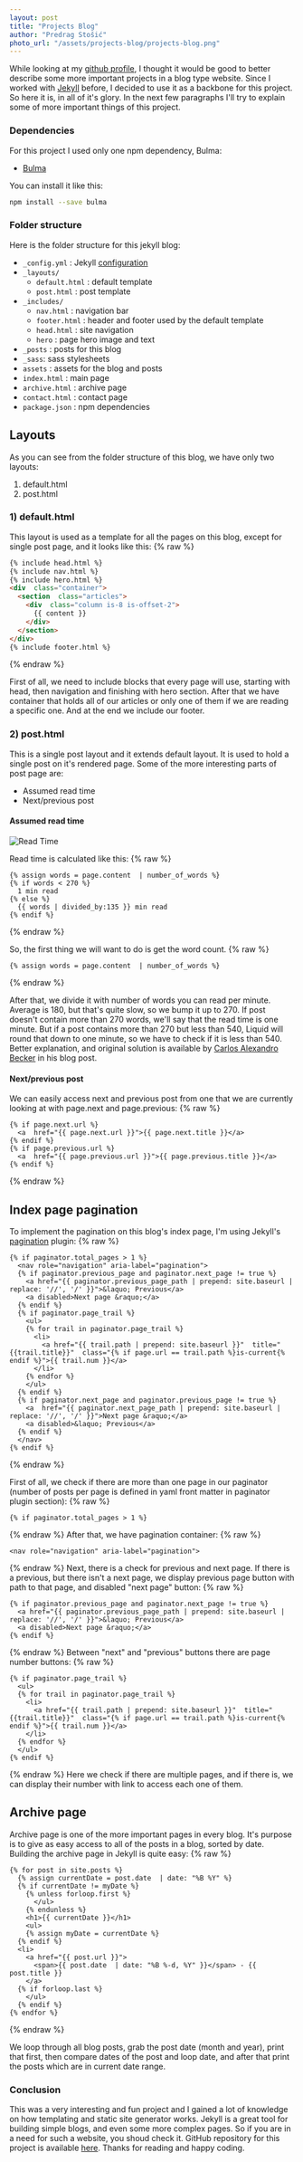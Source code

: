 ```yaml
---
layout: post
title: "Projects Blog"
author: "Predrag Stošić"
photo_url: "/assets/projects-blog/projects-blog.png"
---
```


While looking at my [github profile](https://github.com/stoleS), I thought it would be good to better describe some more important projects in a blog type website. Since I worked with [Jekyll](https://jekyllrb.com/) before, I decided to use it as a backbone for this project. So here it is, in all of it's glory. In the next few paragraphs I'll try to explain some of more important things of this project.

### Dependencies

For this project I used only one npm dependency, Bulma:

- [Bulma](https://bulma.io/)

You can install it like this:

```sh
npm install --save bulma
```

### Folder structure

Here is the folder structure for this jekyll blog:

- `_config.yml` : Jekyll [configuration](http://jekyllrb.com/docs/configuration/)
- `_layouts/`
  - `default.html` : default template
  - `post.html` : post template
- `_includes/`
  - `nav.html` : navigation bar
  - `footer.html` : header and footer used by the default template
  - `head.html` : site navigation
  - `hero` : page hero image and text
- `_posts` : posts for this blog
- `_sass`: sass stylesheets
- `assets` : assets for the blog and posts
- `index.html` : main page
- `archive.html` : archive page
- `contact.html` : contact page
- `package.json` : npm dependencies

## Layouts

As you can see from the folder structure of this blog, we have only two layouts:

1. default.html
2. post.html

### 1) default.html

This layout is used as a template for all the pages on this blog, except for single post page, and it looks like this:
{% raw %}

```html
{% include head.html %}
{% include nav.html %}
{% include hero.html %}
<div  class="container">
  <section  class="articles">
    <div  class="column is-8 is-offset-2">
      {{ content }}
    </div>
  </section>
</div>
{% include footer.html %}
```

{% endraw %}

First of all, we need to include blocks that every page will use, starting with head, then navigation and finishing with hero section. After that we have container that holds all of our articles or only one of them if we are reading a specific one. And at the end we include our footer.

### 2) post.html

This is a single post layout and it extends default layout. It is used to hold a single post on it's rendered page. Some of the more interesting parts of post page are:

- Assumed read time
- Next/previous post

#### Assumed read time

![Read Time](/assets/projects-blog/read-time.png)

Read time is calculated like this:
{% raw %}

```
{% assign words = page.content  | number_of_words %}
{% if words < 270 %}
  1 min read
{% else %}
  {{ words | divided_by:135 }} min read
{% endif %}
```

{% endraw %}

So, the first thing we will want to do is get the word count.
{% raw %}

```
{% assign words = page.content  | number_of_words %}
```

{% endraw %}

After that, we divide it with number of words you can read per minute. Average is 180, but that's quite slow, so we bump it up to 270. If post doesn't contain more than 270 words, we'll say that the read time is one minute. But if a post contains more than 270 but less than 540, Liquid will round that down to one minute, so we have to check if it is less than 540. Better explanation, and original solution is available by [Carlos Alexandro Becker](https://carlosbecker.com/posts/jekyll-reading-time-without-plugins/) in his blog post.

#### Next/previous post

We can easily access next and previous post from one that we are currently looking at with page.next and page.previous:
{% raw %}

```
{% if page.next.url %}
  <a  href="{{ page.next.url }}">{{ page.next.title }}</a>
{% endif %}
{% if page.previous.url %}
  <a  href="{{ page.previous.url }}">{{ page.previous.title }}</a>
{% endif %}
```

{% endraw %}

## Index page pagination

To implement the pagination on this blog's index page, I'm using Jekyll's [pagination](https://github.com/sverrirs/jekyll-paginate-v2) plugin:
{% raw %}

```
{% if paginator.total_pages > 1 %}
  <nav role="navigation" aria-label="pagination">
  {% if paginator.previous_page and paginator.next_page != true %}
    <a href="{{ paginator.previous_page_path | prepend: site.baseurl | replace: '//', '/' }}">&laquo; Previous</a>
    <a disabled>Next page &raquo;</a>
  {% endif %}
  {% if paginator.page_trail %}
    <ul>
    {% for trail in paginator.page_trail %}
      <li>
        <a href="{{ trail.path | prepend: site.baseurl }}"  title="{{trail.title}}"  class="{% if page.url == trail.path %}is-current{% endif %}">{{ trail.num }}</a>
      </li>
    {% endfor %}
    </ul>
  {% endif %}
  {% if paginator.next_page and paginator.previous_page != true %}
    <a  href="{{ paginator.next_page_path | prepend: site.baseurl | replace: '//', '/' }}">Next page &raquo;</a>
    <a disabled>&laquo; Previous</a>
  {% endif %}
  </nav>
{% endif %}
```

{% endraw %}

First of all, we check if there are more than one page in our paginator (number of posts per page is defined in yaml front matter in paginator plugin section):
{% raw %}

```
{% if paginator.total_pages > 1 %}
```

{% endraw %}
After that, we have pagination container:
{% raw %}

```
<nav role="navigation" aria-label="pagination">
```

{% endraw %}
Next, there is a check for previous and next page. If there is a previous, but there isn't a next page, we display previous page button with path to that page, and disabled "next page" button:
{% raw %}

```
{% if paginator.previous_page and paginator.next_page != true %}
  <a href="{{ paginator.previous_page_path | prepend: site.baseurl | replace: '//', '/' }}">&laquo; Previous</a>
  <a disabled>Next page &raquo;</a>
{% endif %}
```

{% endraw %}
Between "next" and "previous" buttons there are page number buttons:
{% raw %}

```
{% if paginator.page_trail %}
  <ul>
  {% for trail in paginator.page_trail %}
    <li>
      <a href="{{ trail.path | prepend: site.baseurl }}"  title="{{trail.title}}"  class="{% if page.url == trail.path %}is-current{% endif %}">{{ trail.num }}</a>
    </li>
  {% endfor %}
  </ul>
{% endif %}
```

{% endraw %}
Here we check if there are multiple pages, and if there is, we can display their number with link to access each one of them.

## Archive page

Archive page is one of the more important pages in every blog. It's purpose is to give as easy access to all of the posts in a blog, sorted by date. Building the archive page in Jekyll is quite easy:
{% raw %}

```
{% for post in site.posts %}
  {% assign currentDate = post.date  | date: "%B %Y" %}
  {% if currentDate != myDate %}
    {% unless forloop.first %}
      </ul>
    {% endunless %}
    <h1>{{ currentDate }}</h1>
    <ul>
    {% assign myDate = currentDate %}
  {% endif %}
  <li>
    <a href="{{ post.url }}">
      <span>{{ post.date  | date: "%B %-d, %Y" }}</span> - {{ post.title }}
    </a>
  {% if forloop.last %}
    </ul>
  {% endif %}
{% endfor %}
```

{% endraw %}

We loop through all blog posts, grab the post date (month and year), print that first, then compare dates of the post and loop date, and after that print the posts which are in current date range.

### Conclusion

This was a very interesting and fun project and I gained a lot of knowledge on how templating and static site generator works. Jekyll is a great tool for building simple blogs, and even some more complex pages. So if you are in a need for such a website, you shoud check it. GitHub repository for this project is available [here](https://github.com/stoleS/projects-blog-source). Thanks for reading and happy coding.
